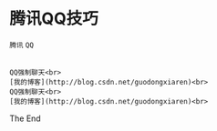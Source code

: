 # 腾讯QQ技巧
`腾讯` `QQ`<br><br>
```
QQ强制聊天<br>
[我的博客](http://blog.csdn.net/guodongxiaren)<br>
QQ强制聊天<br>
[我的博客](http://blog.csdn.net/guodongxiaren)<br>
```
The End
